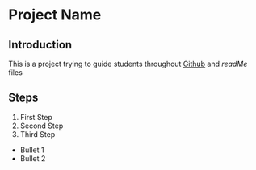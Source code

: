 # Project Name

## Introduction

This is a project trying to guide students throughout [Github](https://www.github.com) and *readMe* files

## Steps
1. First Step
2. Second Step
3. Third Step

- Bullet 1
- Bullet 2
